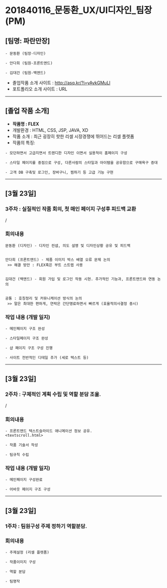 
# 201840116_문동환_UX/UI디자인_팀장(PM)
## [팀명: 파란만장]  

```
- 문동환 (팀장-디자인)  

- 안다희 (팀원-프론트앤드) 
 
- 김대건 (팀원-백앤드)
```
- 졸업작품 소개 사이트 : http://asq.kr/?i=yAykGMuLl
- 포트폴리오 소개 사이트 : URL
---

## [졸업 작품 소개]
- __작품명 : FLEX__
- 개발환경 : HTML, CSS, JSP, JAVA, XD
- 작품 소개 : 최근 굉장히 핫한 리셀 시장경쟁에 뛰어드는 리셀 플렛폼
- 작품의 특징: 
```
- 모던하면서 고급지면서 트렌디한 디자인 이면서 실용적이 홈페이지 구성

- 스타일 페이지를 중점으로 구성, 다른사람의 스타일과 아이탬을 공유함으로 구매욕구 증대

- 고객 DB 구축및 로그인, 장바구니, 찜하기 등 고급 기능 구현
```
---  
## [3월 23일]
### 3주차 : 실질적인 작품 회의, 첫 매인 페이지 구성후 피드백 교환
/
### 회의내용  
```
문동환 (디자인) - 디자인 컨샙, 의도 설명 및 디자인상황 공유 및 피드백  


안다희 (프론트앤드) - 제품 이미지 박스 배열 오류 문제 논의
 >> 해결 방안 : FLEX혹은 부트 스트랩 사용


김대건 (백앤드) - 회원 가입 및 로그인 작동 시현. 추가적인 기능과, 프론트앤드와 연동 논의


공통 : 호칭정리 및 커뮤니케이션 방식의 논의 
 >> 말은 최대한 편하게, 연락은 간단명료하면서 빠르게 (효율적의사결정 중시)
```
### 작업 내용 (개발 일지)
```
- 메인페이지 구조 완성

- 스타일페이지 구조 완성

- 샵 페이지 구조 구성 진행

- 사이트 전반적인 디테일 추가 (세로 텍스트 등)
```
---
## [3월 23일]  
### 2주차 : 구체적인 계획 수립 및 역할 분담 조율.
/
### 회의내용  
```
- 프론트앤드 텍스트슬라이드 애니메이션 정보 공유.  
<textscroll.html>

- 작품 기술서 작성

- 팀규칙 수립
```
### 작업 내용 (개발 일지)
```
- 메인페이지 구성완료

- 어바웃 페이지 구조 구성
```
---
## [3월 23일]  
### 1주차 : 팀원구성 주제 정하기 역할분담.  
### 회의내용  
```
- 주제설정 (리셀 플렛폼)

- 작품이미지 구성

- 역할 분담

- 팀명작
```
